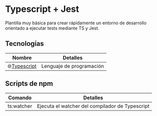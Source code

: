 # Typescript + Jest

Plantilla muy básica para crear rápidamente un entorno de desarrollo orientado a ejecutar tests mediante TS y Jest.

## Tecnologías

| Nombre                                          | Detalles                 |
| ----------------------------------------------- | ------------------------ |
| 🌐[Typescript](https://www.typescriptlang.org/) | Lenguaje de programación |

## Scripts de npm

| Comando    | Detalles                                        |
| ---------- | ----------------------------------------------- |
| ts:watcher | Ejecuta el watcher del compilador de Typescript |
